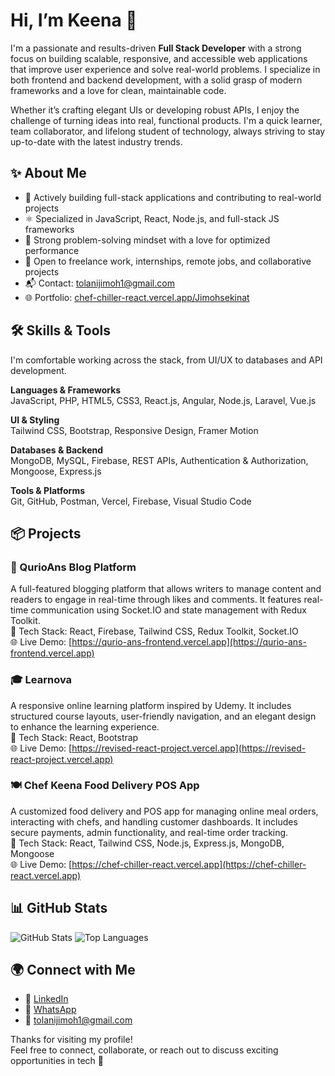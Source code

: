 # Hi, I’m Keena 👋

I'm a passionate and results-driven **Full Stack Developer** with a strong focus on building scalable, responsive, and accessible web applications that improve user experience and solve real-world problems. I specialize in both frontend and backend development, with a solid grasp of modern frameworks and a love for clean, maintainable code.

Whether it’s crafting elegant UIs or developing robust APIs, I enjoy the challenge of turning ideas into real, functional products. I'm a quick learner, team collaborator, and lifelong student of technology, always striving to stay up-to-date with the latest industry trends.

## ✨ About Me

- 🚀 Actively building full-stack applications and contributing to real-world projects  
- ⚛️ Specialized in JavaScript, React, Node.js, and full-stack JS frameworks  
- 🧠 Strong problem-solving mindset with a love for optimized performance  
- 🤝 Open to freelance work, internships, remote jobs, and collaborative projects  
- 📬 Contact: tolanijimoh1@gmail.com  
- 🌐 Portfolio: [chef-chiller-react.vercel.app/Jimohsekinat](http://chef-chiller-react.vercel.app/Jimohsekinat)

## 🛠️ Skills & Tools

I'm comfortable working across the stack, from UI/UX to databases and API development.

**Languages & Frameworks**  
JavaScript, PHP, HTML5, CSS3, React.js, Angular, Node.js, Laravel, Vue.js

**UI & Styling**  
Tailwind CSS, Bootstrap, Responsive Design, Framer Motion

**Databases & Backend**  
MongoDB, MySQL, Firebase, REST APIs, Authentication & Authorization, Mongoose, Express.js

**Tools & Platforms**  
Git, GitHub, Postman, Vercel, Firebase, Visual Studio Code

## 📦 Projects

### 📖 QurioAns Blog Platform  
A full-featured blogging platform that allows writers to manage content and readers to engage in real-time through likes and comments. It features real-time communication using Socket.IO and state management with Redux Toolkit.  
🔧 Tech Stack: React, Firebase, Tailwind CSS, Redux Toolkit, Socket.IO  
🌐 Live Demo: [https://qurio-ans-frontend.vercel.app](https://qurio-ans-frontend.vercel.app)

### 🎓 Learnova  
A responsive online learning platform inspired by Udemy. It includes structured course layouts, user-friendly navigation, and an elegant design to enhance the learning experience.  
🔧 Tech Stack: React, Bootstrap  
🌐 Live Demo: [https://revised-react-project.vercel.app](https://revised-react-project.vercel.app)

### 🍽️ Chef Keena Food Delivery POS App  
A customized food delivery and POS app for managing online meal orders, interacting with chefs, and handling customer dashboards. It includes secure payments, admin functionality, and real-time order tracking.  
🔧 Tech Stack: React, Tailwind CSS, Node.js, Express.js, MongoDB, Mongoose  
🌐 Live Demo: [https://chef-chiller-react.vercel.app](https://chef-chiller-react.vercel.app)

## 📊 GitHub Stats

![GitHub Stats](https://github-readme-stats.vercel.app/api?username=Hartoley&show_icons=true&theme=default)
![Top Languages](https://github-readme-stats.vercel.app/api/top-langs/?username=Hartoley&layout=compact&hide=c++)


## 🌍 Connect with Me

- 🔗 [LinkedIn](https://www.linkedin.com/in/sekinat-jimoh-71ab0531a)  
- 💬 [WhatsApp](https://wa.me/2348024219945?text=Hi%20Hartoley%2C%20I%20found%20you%20on%20GitHub%20and%20wanted%20to%20connect!)  
- 📧 tolanijimoh1@gmail.com  

Thanks for visiting my profile!  
Feel free to connect, collaborate, or reach out to discuss exciting opportunities in tech 🚀
